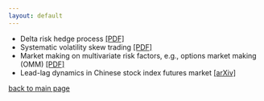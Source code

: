 ```yaml
---
layout: default
---
```


* Delta risk hedge process [[PDF]](./pdfs/drafts/hedge.pdf)
* Systematic volatility skew trading [[PDF]](./pdfs/drafts/skew.pdf)
* Market making on multivariate risk factors, e.g., options market making (OMM) [[PDF]](./pdfs/drafts/utilityOMM.pdf)
* Lead-lag dynamics in Chinese stock index futures market [[arXiv]](https://arxiv.org/pdf/2501.03171)


[back to main page](./)
